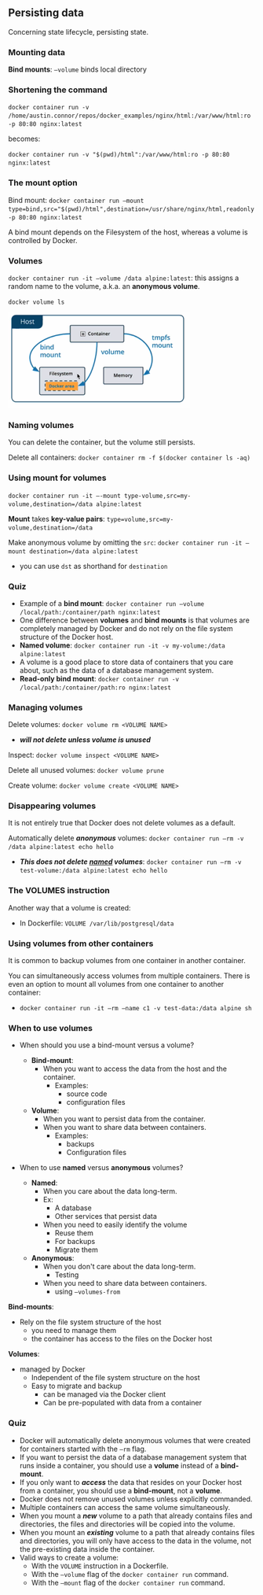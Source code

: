 ## Persisting data

Concerning state lifecycle, persisting state.

### Mounting data

**Bind mounts**: `—volume` binds local directory

### Shortening the command

`docker container run -v /home/austin.connor/repos/docker_examples/nginx/html:/var/www/html:ro -p 80:80 nginx:latest`

becomes:

`docker container run -v "$(pwd)/html":/var/www/html:ro -p 80:80 nginx:latest`

### The mount option

Bind mount: `docker container run —mount type=bind,src="$(pwd)/html",destination=/usr/share/nginx/html,readonly -p 80:80 nginx:latest`

A bind mount depends on the Filesystem of the host, whereas a volume is controlled by Docker.

### Volumes

`docker container run -it —volume /data alpine:latest`: this assigns a random name to the volume, a.k.a. an **anonymous volume**.

`docker volume ls`

<img src="./mount-volume.png" />

### Naming volumes

You can delete the container, but the volume still persists.

Delete all containers: `docker container rm -f $(docker container ls -aq)`

### Using mount for volumes

`docker container run -it —-mount type-volume,src=my-volume,destination=/data alpine:latest`

**Mount** takes **key-value pairs**: `type=volume,src=my-volume,destination=/data`

Make anonymous volume by omitting the `src`: `docker container run -it —mount destination=/data alpine:latest`

- you can use `dst` as shorthand for `destination`

### Quiz

- Example of a **bind mount**: `docker container run —volume /local/path:/container/path nginx:latest`
- One difference between **volumes** and **bind mounts** is that volumes are completely managed by Docker and do not rely on the file system structure of the Docker host.
- **Named volume**: `docker container run -it -v my-volume:/data alpine:latest`
- A volume is a good place to store data of containers that you care about, such as the data of a database management system.
- **Read-only bind mount**: `docker container run -v /local/path:/container/path:ro nginx:latest`

### Managing volumes

Delete volumes: `docker volume rm <VOLUME NAME>`

- **_will not delete unless volume is unused_**

Inspect: `docker volume inspect <VOLUME NAME>`

Delete all unused volumes: `docker volume prune`

Create volume: `docker volume create <VOLUME NAME>`

### Disappearing volumes

It is not entirely true that Docker does not delete volumes as a default.

Automatically delete **_anonymous_** volumes: `docker container run —rm -v /data alpine:latest echo hello`

- **_This does not delete <u>named</u> volumes_**: `docker container run —rm -v test-volume:/data alpine:latest echo hello`

### The VOLUMES instruction

Another way that a volume is created:

- In Dockerfile: `VOLUME /var/lib/postgresql/data`

### Using volumes from other containers

It is common to backup volumes from one container in another container.

You can simultaneously access volumes from multiple containers. There is even an option to mount all volumes from one container to another container:

- `docker container run -it —rm —name c1 -v test-data:/data alpine sh`

### When to use volumes

- When should you use a bind-mount versus a volume?
  - **Bind-mount**:
    - When you want to access the data from the host and the container.
      - Examples:
        - source code
        - configuration files
  - **Volume**:
    - When you want to persist data from the container.
    - When you want to share data between containers.
      - Examples:
        - backups
        - Configuration files

- When to use **named** versus **anonymous** volumes?
  - **Named**:
    - When you care about the data long-term.
    - Ex:
      - A database
      - Other services that persist data
    - When you need to easily identify the volume
      - Reuse them
      - For backups
      - Migrate them
  - **Anonymous**:
    - When you don't care about the data long-term.
      - Testing
    - When you need to share data between containers.
      - using `—volumes-from`

**Bind-mounts**:

- Rely on the file system structure of the host
  - you need to manage them
  - the container has access to the files on the Docker host

**Volumes**:

- managed by Docker
  - Independent of the file system structure on the host
  - Easy to migrate and backup
    - can be managed via the Docker client
    - Can be pre-populated with data from a container

### Quiz

- Docker will automatically delete anonymous volumes that were created for containers started with the `—rm` flag.
- If you want to persist the data of a database management system that runs inside a container, you should use a **volume** instead of a **bind-mount**.
- If you only want to **_access_** the data that resides on your Docker host from a container, you should use a **bind-mount**, not a **volume**.
- Docker does not remove unused volumes unless explicitly commanded.
- Multiple containers can access the same volume simultaneously.
- When you mount a **_new_** volume to a path that already contains files and directories, the files and directories will be copied into the volume.
- When you mount an **_existing_** volume to a path that already contains files and directories, you will only have access to the data in the volume, not the pre-existing data inside the container.
- Valid ways to create a volume:
  - With the `VOLUME` instruction in a Dockerfile.
  - With the `—volume` flag of the `docker container run` command.
  - With the `—mount` flag of the `docker container run` command.